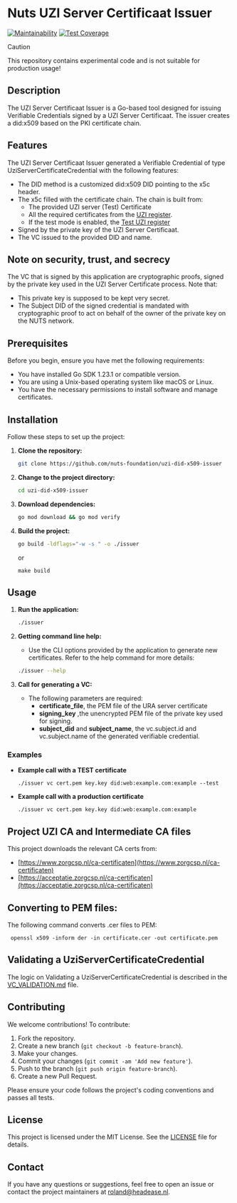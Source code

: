 # Nuts UZI Server Certificaat Issuer

[![Maintainability](https://api.codeclimate.com/v1/badges/f92496250890e40900aa/maintainability)](https://codeclimate.com/github/nuts-foundation/uzi-did-x509-issuer/maintainability)
[![Test Coverage](https://api.codeclimate.com/v1/badges/f92496250890e40900aa/test_coverage)](https://codeclimate.com/github/nuts-foundation/uzi-did-x509-issuer/test_coverage)

> [!CAUTION]
> This repository contains experimental code and is not suitable for production usage!

## Description
The UZI Server Certificaat Issuer is a Go-based tool designed for issuing Verifiable Credentials signed by a UZI Server Certificaat. The issuer creates a did:x509 based on the PKI certificate chain.

## Features

The UZI Server Certificaat Issuer generated a Verifiable Credential of type UziServerCertificateCredential with the following features:

- The DID method is a customized did:x509 DID pointing to the x5c header.
- The x5c filled with the certificate chain. The chain is built from:
  - The provided UZI server (Test) Certificate
  - All the required certificates from the [UZI register](https://www.zorgcsp.nl/certificate-revocation-lists-crl-s).
  - If the test mode is enabled, the [Test UZI register](https://acceptatie.zorgcsp.nl/ca-certificaten)
- Signed by the private key of the UZI Server Certificaat.
- The VC issued to the provided DID and name.

## Note on security, trust, and secrecy

The VC that is signed by this application are cryptographic proofs, signed by the private key used in the UZI Server Certificate process. Note that:

- This private key is supposed to be kept very secret.
- The Subject DID of the signed credential is mandated with cryptographic proof to act on behalf of the owner of the private key on the NUTS network.

## Prerequisites

Before you begin, ensure you have met the following requirements:

- You have installed Go SDK 1.23.1 or compatible version.
- You are using a Unix-based operating system like macOS or Linux.
- You have the necessary permissions to install software and manage certificates.

## Installation

Follow these steps to set up the project:

1. **Clone the repository:**
   ```sh
   git clone https://github.com/nuts-foundation/uzi-did-x509-issuer
   ```
2. **Change to the project directory:**
   ```sh
   cd uzi-did-x509-issuer
   ```
3. **Download dependencies:**
   ```sh
   go mod download && go mod verify
   ```
4. **Build the project:**
   ```sh
   go build -ldflags="-w -s " -o ./issuer
   ```
    or
   ```shell
   make build
   ```
## Usage

1. **Run the application:**

   ```sh
   ./issuer
   ```

2. **Getting command line help:**
   - Use the CLI options provided by the application to generate new certificates. Refer to the help command for more details:
   ```sh
   ./issuer --help
   ```
3. **Call for generating a VC:**
   - The following parameters are required:
     - **certificate_file**, the PEM file of the URA server certificate
     - **signing_key** ,the unencrypted PEM file of the private key used for signing.
     - **subject_did** and **subject_name**, the vc.subject.id and vc.subject.name of the generated verifiable credential.

### Examples

- **Example call with a TEST certificate**
  ```
  ./issuer vc cert.pem key.key did:web:example.com:example --test
  ```
- **Example call with a production certificate**
  ```
  ./issuer vc cert.pem key.key did:web:example.com:example
  ```

## Project UZI CA and Intermediate CA files

This project downloads the relevant CA certs from:

- [https://www.zorgcsp.nl/ca-certificaten](https://www.zorgcsp.nl/ca-certificaten)
- [https://acceptatie.zorgcsp.nl/ca-certificaten](https://acceptatie.zorgcsp.nl/ca-certificaten)

## Converting to PEM files:

The following command converts .cer files to PEM:

```shell
 openssl x509 -inform der -in certificate.cer -out certificate.pem
```

## Validating a UziServerCertificateCredential

The logic on Validating a UziServerCertificateCredential is described in the [VC_VALIDATION.md](VC_VALIDATION.md) file.

## Contributing

We welcome contributions! To contribute:

1. Fork the repository.
2. Create a new branch (`git checkout -b feature-branch`).
3. Make your changes.
4. Commit your changes (`git commit -am 'Add new feature'`).
5. Push to the branch (`git push origin feature-branch`).
6. Create a new Pull Request.

Please ensure your code follows the project's coding conventions and passes all tests.

## License

This project is licensed under the MIT License. See the [LICENSE](LICENSE) file for details.

## Contact

If you have any questions or suggestions, feel free to open an issue or contact the project maintainers at [roland@headease.nl](mailto:roland@headease.nl).
